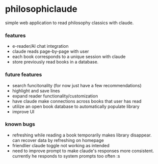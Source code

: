 
# philosophiclaude


simple web application to read philosophy classics with claude.

### features
- e-reader/AI chat integration
- claude reads page-by-page with user
- each book corresponds to a unique session with claude
- store previously read books in a database.

### future features
- search funcitonality (for now just have a few recommendations)
- highlight and save lines
- expand reader functionality/customization
- have claude make connections across books that user has read
- utilize an open book database to automatically populate library
- improve UI

### known bugs
- refreshing while reading a book temporarily makes library disappear. can recover data by refreshing on homepage
- friendlier claude toggle not working as intended
- need to improve prompt to make claude's responses more consistent. currently he responds to system prompts too often :s
